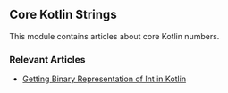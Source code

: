 ## Core Kotlin Strings

This module contains articles about core Kotlin numbers.

### Relevant Articles
- [Getting Binary Representation of Int in Kotlin](https://www.baeldung.com/kotlin/int-binary-representation)
